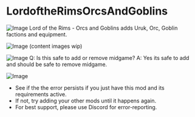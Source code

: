 # LordoftheRimsOrcsAndGoblins

![Image](https://i.imgur.com/F9Pv3pa.png)
Lord of the Rims - Orcs and Goblins adds Uruk, Orc, Goblin factions and equipment.


![Image](https://i.imgur.com/9EUqtcn.png)
(content images wip)

	
![Image](https://i.imgur.com/XzjgGHm.png)
Q: Is this safe to add or remove midgame?
A: Yes its safe to add and should be safe to remove midgame.


![Image](https://i.imgur.com/yoI0PuL.png)
- See if the the error persists if you just have this mod and its requirements active.
- If not, try adding your other mods until it happens again.
- For best support, please use Discord for error-reporting.




